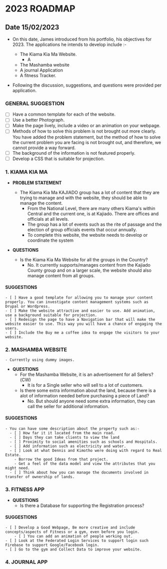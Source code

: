 # 2023 ROADMAP

## Date 15/02/2023

- On this date, James introduced from his portfolio, his objectives for 2023. The applications he intends to develop include :-

  - The Kiama Kia Ma Website.
    - A
  - The Mashamba website
  - A journal Application
  - A fitness Tracker.

- Following the discussion, suggestions, and questions were provided per application.

### GENERAL SUGGESTION

- [ ] Have a common template for each of the website.
- [ ] Use a better Photograph.
- [ ] Make the page lively, include a video or an animation on your webpage.
- [ ] Methods of how to solve this problem is not brought out more clearly. You have added the problem statement, but the method of how to solve the current problem you are facing is not brought out, and therefore, we cannot provide a way forward.
- [ ] The background of the information is not featured properly.
- [ ] Develop a CSS that is suitable for projection.

### 1. KIAMA KIA MA

- **PROBLEM STATEMENT**

  - The Kiama Kia Ma KAJIADO group has a lot of content that they are trying to manage and with the website, they should be able to manage the content.
    - From the National Level, there are many others Kiama's within Central and the current one, is at Kajiado. There are offices and officials at all levels.
    - The group has a lot of events such as the rite of passage and the election of group officials events that occur annually.
    - To complete this website, the website needs to develop or coordinate the system

- **QUESTIONS**
  - Is the Kiama Kia Ma Website for all the groups in the Country?
    - No. It currently supports/manages content from the Kajiado County group and on a larger scale, the website should also manage content from all groups.

#### SUGGESTIONS

    - [ ] Have a good template for allowing you to manage your content properly. You can investigate content management systems such as Drupal or Wordpress.
    - [ ] Make the website attractive and easier to use. Add animation, use a background suitable for projection.
    - [ ] Redesign the page to have a Navigation bar that will make the website easier to use. This way you will have a chance of engaging the users.
    - [ ] Include the Buy me a coffee idea to engage the visitors to your website.

### 2. MASHAMBA WEBSITE

    - Currently using dummy images.

- **QUESTIONS**
  - For the Mashamba Website, it is an advertisement for all Sellers?(CW)
    - It is for a Single seller who will sell to a lot of customers.
  - Is there some extra information about the land, because there is a alot of information needed before purchasing a piece of Land?
    - No. But should anyone need some extra information, they can call the seller for additional information.

#### SUGGESTIONS

    - You can have some description about the property such as:-
      - [ ] How far it it located from the main road.
      - [ ] Days they can take clients to view the land
      - [ ] Proximity to social amenities such as schools and Hospitals.
      - [ ] Add information such as electricity and water.
      - [ ] Look at what Dennis and Kimotho were doing with regard to Real Estate.
        - Borrow the good Ideas from that project.
        - Get a feel of the data model and view the attributes that you might need.
      - [ ] Think about how you can manage the documents involved in transfer of ownership of lands.

### 3. FITNESS APP

- **QUESTIONS**
  - Is there a Database for supporting the Registration process?

#### SUGGESTIONS

    - [ ] Develop a Good Webpage, Be more creative and include concepts/aspects of Fitness or a gym, even before you login.
        - [ ] You can add an animation of people working out.
    - [ ] Look at the Federated Login Services to support login such Firebase to support Google/Facebook login.
    - [ ] Go to the gym and Collect Data to improve your website.

### 4. JOURNAL APP
